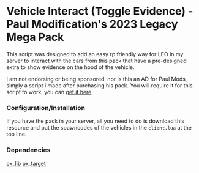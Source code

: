 # Vehicle Interact (Toggle Evidence) - Paul Modification's 2023 Legacy Mega Pack

This script was designed to add an easy rp friendly way for LEO in my server to interact with the cars from this pack that have a pre-designed extra to show evidence on the hood of the vehicle.

I am not endorsing or being sponsored, nor is this an AD for Paul Mods, simply a script i made after purchasing his pack.
You will require it for this script to work, you can [get it here](https://www.paulmodifications.com/2023-legacy-pack)

### Configuration/Installation
If you have the pack in your server, all you need to do is download this resource and put the spawncodes of the vehicles in the `client.lua` at the top line.

### Dependencies
[ox_lib](https://github.com/overextended/ox_lib/releases)
[ox_target](https://github.com/overextended/ox_target/releases)